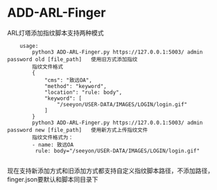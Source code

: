 # ADD-ARL-Finger
ARL灯塔添加指纹脚本支持两种模式
```
    usage:
        python3 ADD-ARL-Finger.py https://127.0.0.1:5003/ admin password old [file_path]   使用旧方式添加指纹
        指纹文件格式
        {
            "cms": "致远OA",
            "method": "keyword",
            "location": "rule: body",
            "keyword": [
                "/seeyon/USER-DATA/IMAGES/LOGIN/login.gif"
            ]
        }
        python3 ADD-ARL-Finger.py https://127.0.0.1:5003/ admin password new [file_path]   使用新方式上传指纹文件
        指纹文件格式为：
        - name: 致远OA
         rule: body="/seeyon/USER-DATA/IMAGES/LOGIN/login.gif"


```
现在支持新添加方式和旧添加方式都支持自定义指纹脚本路径，不添加路径，finger.json要默认和脚本同目录下
